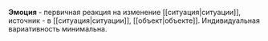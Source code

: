 **Эмоция** - первичная реакция на изменение [[ситуация|ситуации]], источник - в [[ситуация|ситуации]], [[объект|объекте]]. Индивидуальная вариативность минимальна.